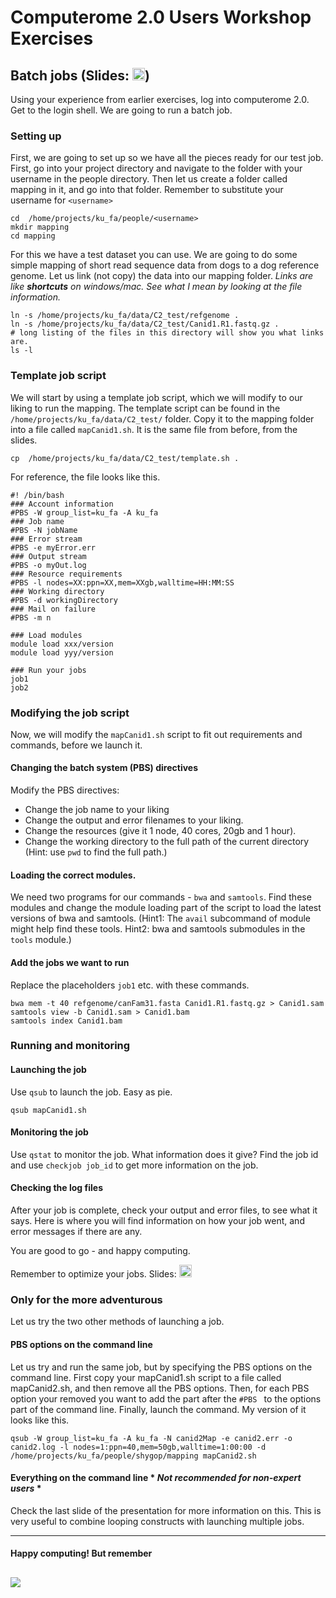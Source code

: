 Computerome 2.0 Users Workshop Exercises
================

## Batch jobs (Slides: <a href="https://docs.google.com/presentation/d/1nmMyfuLKcQS4ZRC3tt3otSbLWnFG41mYo_bve1pqUrc/edit?usp=sharing"><img src="https://upload.wikimedia.org/wikipedia/commons/thumb/3/3b/Google_Slides_logo.svg/1200px-Google_Slides_logo.svg.png" alt="drawing" width="20"/></a>)
 
Using your experience from earlier exercises, log into computerome 2.0. Get to the login shell. We are going to run a batch job. 

### Setting up
First, we are going to set up so we have all the pieces ready for our test job. First, go into your project directory and navigate to the folder with your username in the people directory. Then let us create a folder called mapping in it, and go into that folder. Remember to substitute your username for `<username>`
```
cd  /home/projects/ku_fa/people/<username>
mkdir mapping 
cd mapping
```
For this we have a test dataset you can use. We are going to do some simple mapping of short read sequence data from dogs to a dog reference genome. Let us link (not copy) the data into our mapping folder. *Links are like __shortcuts__ on windows/mac. See what I mean by looking at the file information.* 
```
ln -s /home/projects/ku_fa/data/C2_test/refgenome .
ln -s /home/projects/ku_fa/data/C2_test/Canid1.R1.fastq.gz . 
# long listing of the files in this directory will show you what links are. 
ls -l
``` 

### Template job script
We will start by using a template job script, which we will modify to our liking to run the mapping. The template script can be found in the ` /home/projects/ku_fa/data/C2_test/` folder. Copy it to the mapping folder into a file called `mapCanid1.sh`. It is the same file from before, from the slides. 
```
cp  /home/projects/ku_fa/data/C2_test/template.sh .
```

For reference, the file looks like this. 
```
#! /bin/bash
### Account information
#PBS -W group_list=ku_fa -A ku_fa
### Job name
#PBS -N jobName
### Error stream
#PBS -e myError.err
### Output stream
#PBS -o myOut.log
### Resource requirements
#PBS -l nodes=XX:ppn=XX,mem=XXgb,walltime=HH:MM:SS
### Working directory
#PBS -d workingDirectory
### Mail on failure
#PBS -m n

### Load modules
module load xxx/version
module load yyy/version

### Run your jobs
job1
job2
```

### Modifying the job script
Now, we will modify the `mapCanid1.sh` script to fit out requirements and commands, before we launch it. 

#### Changing the batch system (PBS) directives
Modify the PBS directives:
-  Change the job name to your liking 
- Change the output and error filenames to your liking.
- Change the resources (give it 1 node, 40 cores, 20gb and 1 hour).
- Change the working directory to the full path of the current directory (Hint: use `pwd` to find the full path.)

#### Loading the correct modules.  
We need two programs for our commands - `bwa` and `samtools`. Find these modules and change the module loading part of the script to load the latest versions of bwa and samtools. (Hint1: The `avail` subcommand of module might help find these tools. Hint2: bwa and samtools submodules in the `tools` module.)

#### Add the jobs we want to run
Replace the placeholders `job1` etc. with these commands.
```
bwa mem -t 40 refgenome/canFam31.fasta Canid1.R1.fastq.gz > Canid1.sam
samtools view -b Canid1.sam > Canid1.bam
samtools index Canid1.bam
```

### Running and monitoring
#### Launching the job 
Use `qsub` to launch the job. Easy as pie. 
```
qsub mapCanid1.sh
```

#### Monitoring the job
Use `qstat` to monitor the job. What information does it give? Find the job id and use `checkjob job_id` to get more information on the job. 

#### Checking the log files
After your job is complete, check your output and error files, to see what it says. Here is where you will find information on how your job went, and error messages if there are any. 

You are good to go - and happy computing.

Remember to optimize your jobs. Slides: <a href="https://docs.google.com/presentation/d/1pkDmYlUms2AaDVU5hnvEzMSGftPyM3o1TqXIxiGgHl0/edit?usp=sharing"><img src="https://upload.wikimedia.org/wikipedia/commons/thumb/3/3b/Google_Slides_logo.svg/1200px-Google_Slides_logo.svg.png" alt="drawing" width="20"/></a>
 


### Only for the more adventurous
Let us try the two other methods of launching a job. 
#### PBS options on the command line
Let us try and run the same job, but by specifying the PBS options on the command line. First copy your mapCanid1.sh script to a file called mapCanid2.sh, and then remove all the PBS options. Then, for each PBS option your removed you want to add the part after the `#PBS ` to the options part of the command line. Finally, launch the command. 
My version of it looks like this.
```
qsub -W group_list=ku_fa -A ku_fa -N canid2Map -e canid2.err -o canid2.log -l nodes=1:ppn=40,mem=50gb,walltime=1:00:00 -d /home/projects/ku_fa/people/shygop/mapping mapCanid2.sh
```

#### Everything on the command line  * *Not recommended for non-expert users* *
Check the last slide of the presentation for more information on this. This is very useful to combine looping constructs with launching multiple jobs.  

----------
#### Happy computing! But remember
 ![](https://i.pinimg.com/originals/eb/70/ce/eb70cefa1f4bbc0799e1b9400beeb03d.jpg) 
----------
 
 
 
